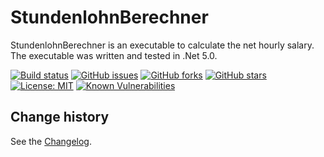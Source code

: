 StundenlohnBerechner
====================================

StundenlohnBerechner is an executable to calculate the net hourly salary.
The executable was written and tested in .Net 5.0.

[![Build status](https://ci.appveyor.com/api/projects/status/dto3h4jgaf6305s9?svg=true)](https://ci.appveyor.com/project/SeppPenner/stundenlohnberechner)
[![GitHub issues](https://img.shields.io/github/issues/SeppPenner/StundenlohnBerechner.svg)](https://github.com/SeppPenner/StundenlohnBerechner/issues)
[![GitHub forks](https://img.shields.io/github/forks/SeppPenner/StundenlohnBerechner.svg)](https://github.com/SeppPenner/StundenlohnBerechner/network)
[![GitHub stars](https://img.shields.io/github/stars/SeppPenner/StundenlohnBerechner.svg)](https://github.com/SeppPenner/StundenlohnBerechner/stargazers)
[![License: MIT](https://img.shields.io/badge/License-MIT-blue.svg)](https://raw.githubusercontent.com/SeppPenner/StundenlohnBerechner/master/License.txt)
[![Known Vulnerabilities](https://snyk.io/test/github/SeppPenner/StundenlohnBerechner/badge.svg)](https://snyk.io/test/github/SeppPenner/StundenlohnBerechner)

Change history
--------------

See the [Changelog](https://github.com/SeppPenner/StundenlohnBerechner/blob/master/Changelog.md).